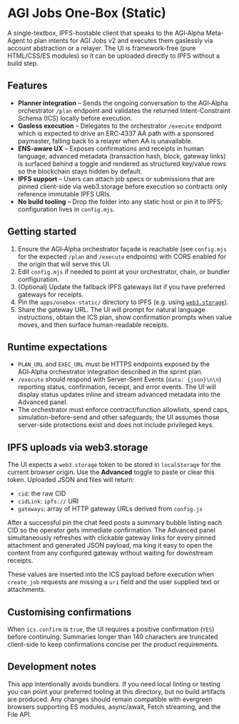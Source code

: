 # AGI Jobs One‑Box (Static)

A single-textbox, IPFS-hostable client that speaks to the AGI‑Alpha Meta-Agent to plan intents for AGI Jobs v2 and executes them gaslessly via account abstraction or a relayer. The UI is framework-free (pure HTML/CSS/ES modules) so it can be uploaded directly to IPFS without a build step.

## Features

- **Planner integration** – Sends the ongoing conversation to the AGI‑Alpha orchestrator `/plan` endpoint and validates the returned Intent-Constraint Schema (ICS) locally before execution.
- **Gasless execution** – Delegates to the orchestrator `/execute` endpoint which is expected to drive an ERC‑4337 AA path with a sponsored paymaster, falling back to a relayer when AA is unavailable.
- **ENS-aware UX** – Exposes confirmations and receipts in human language; advanced metadata (transaction hash, block, gateway links) is surfaced behind a toggle and rendered as structured key/value rows so the blockchain stays hidden by default.
- **IPFS support** – Users can attach job specs or submissions that are pinned client-side via web3.storage before execution so contracts only reference immutable IPFS URIs.
- **No build tooling** – Drop the folder into any static host or pin it to IPFS; configuration lives in `config.mjs`.

## Getting started

1. Ensure the AGI‑Alpha orchestrator façade is reachable (see `config.mjs` for the expected `/plan` and `/execute` endpoints) with CORS enabled for the origin that will serve this UI.
2. Edit `config.mjs` if needed to point at your orchestrator, chain, or bundler configuration.
3. (Optional) Update the fallback IPFS gateways list if you have preferred gateways for receipts.
4. Pin the `apps/onebox-static/` directory to IPFS (e.g. using [`web3.storage`](https://docs-beta.web3.storage/getting-started/w3up-client/)).
5. Share the gateway URL. The UI will prompt for natural language instructions, obtain the ICS plan, show confirmation prompts when value moves, and then surface human-readable receipts.

## Runtime expectations

- `PLAN_URL` and `EXEC_URL` must be HTTPS endpoints exposed by the AGI‑Alpha orchestrator integration described in the sprint plan.
- `/execute` should respond with Server-Sent Events (`data: {json}\n\n`) reporting status, confirmation, receipt, and error events. The UI will display status updates inline and stream advanced metadata into the Advanced panel.
- The orchestrator must enforce contract/function allowlists, spend caps, simulation-before-send and other safeguards; the UI assumes those server-side protections exist and does not include privileged keys.

## IPFS uploads via web3.storage

The UI expects a `web3.storage` token to be stored in `localStorage` for the current browser origin. Use the **Advanced** toggle to paste or clear this token. Uploaded JSON and files will return:

- `cid`: the raw CID
- `cidLink`: `ipfs://` URI
- `gateways`: array of HTTP gateway URLs derived from `config.js`

After a successful pin the chat feed posts a summary bubble listing each CID so the operator gets immediate confirmation. The
Advanced panel simultaneously refreshes with clickable gateway links for every pinned attachment and generated JSON payload, ma
king it easy to open the content from any configured gateway without waiting for downstream receipts.

These values are inserted into the ICS payload before execution when `create_job` requests are missing a `uri` field and the user supplied text or attachments.

## Customising confirmations

When `ics.confirm` is `true`, the UI requires a positive confirmation (`YES`) before continuing. Summaries longer than 140 characters are truncated client-side to keep confirmations concise per the product requirements.

## Development notes

This app intentionally avoids bundlers. If you need local linting or testing you can point your preferred tooling at this directory, but no build artifacts are produced. Any changes should remain compatible with evergreen browsers supporting ES modules, async/await, Fetch streaming, and the File API.

